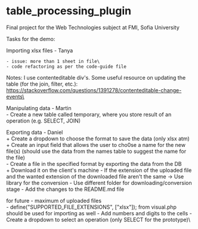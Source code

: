 # table_processing_plugin
Final project for the Web Technologies subject at FMI, Sofia University

Tasks for the demo:

Importing xlsx files - Tanya

	- issue: more than 1 sheet in file\
	- code refactoring as per the code-guide file
	
Notes: I use contenteditable div's. Some useful resource on updating the table (for the join, filter, etc.): https://stackoverflow.com/questions/1391278/contenteditable-change-events\

Manipulating data - Martin\
	- Create a new table called temporary, where you store result of an operation (e.g. SELECT, JOIN)

Exporting data - Daniel\
	+ Create a dropdown to choose the format to save the data (only xlsx atm)\
	+ Create an input field that allows the user to cho0se a name for the new file(s) (should use the data from the names table to suggest the name for the file)\
	- Create a file in the specified format by exporting the data from the DB\
	+ Download it on the client's machine
	- If the extension of the uploaded file and the wanted extension of the downloaded file aren't the same -> Use library for the conversion 
    	- Use different folder for downloading/conversion stage
	- Add the changes to the README.md file

for future
	- maximum of uploaded files\
	- define("SUPPORTED_FILE_EXTENSIONS", ["xlsx"]); from visual.php should be used for importing as well
	- Add numbers and digits to the cells
	- Create a dropdown to select an operation (only SELECT for the prototype)\
